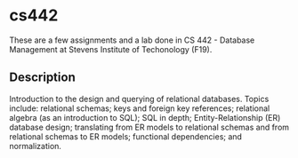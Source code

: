 # cs442
These are a few assignments and a lab done in CS 442 - Database Management at Stevens Institute of Techonology (F19).

## Description

Introduction to the design and querying of relational databases. Topics include: relational schemas; keys and foreign key references; relational algebra (as an introduction to SQL); SQL in depth; Entity-Relationship (ER) database design; translating from ER models to relational schemas and from relational schemas to ER models; functional dependencies; and normalization. 
